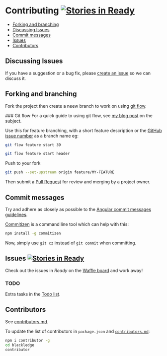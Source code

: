 # Contributing [![Stories in Ready][waffle-image]][waffle-url]

- [Forking and branching](#forking-and-branching)
- [Discussing Issues](#discussing-issues)
- [Commit messages](#commit-messages)
- [Issues](#issues)
- [Contributors](#contributors)

## Discussing Issues
If you have a suggestion or a bug fix, please [create an issue](https://github.com/furzeface/blackledge/issues/new) so we can discuss it.

## Forking and branching
Fork the project then create a neew branch to work on using [git flow](http://nvie.com/posts/a-successful-git-branching-model).

### Git flow
For a quick guide to using git flow, see [my blog post](http://furzeface.com/blog/git-flow-aint-scary) on the subject.

Use this for feature branching, with a short feature description or the [GitHub issue number](https://github.com/furzeface/blackledge/issues) as a branch name eg:
```sh
git flow feature start 39
```

```sh
git flow feature start header
```

Push to your fork
```sh
git push --set-upstream origin feature/MY-FEATURE
```

Then submit a [Pull Request](https://github.com/furzeface/blackledge/compare) for review and merging by a project owner.

## Commit messages
Try and adhere as closely as possible to the [Angular commit messages guidelines](https://github.com/angular/angular.js/blob/master/CONTRIBUTING.md#-git-commit-guidelines). 

[Commitizen](https://github.com/commitizen/cz-cli) is a command line tool which can help with this:
```sh
npm install -g commitizen
```
Now, simply use `git cz` instead of `git commit` when committing.

## Issues [![Stories in Ready][waffle-image]][waffle-url]
Check out the issues in _Ready_ on the [Waffle board](https://waffle.io/furzeface/blackledge) and work away! 

### TODO
Extra tasks in the [Todo list](TODO.md).

## Contributors
See [contributors.md](contributors.md).

To update the list of contributors in `package.json` and [`contributors.md`](contributors.md):
```sh
npm i contributor -g
cd blackledge
contributor
```


[waffle-url]: https://waffle.io/furzeface/blackledge
[waffle-image]: https://badge.waffle.io/furzeface/blackledge.png?label=ready&title=Ready
